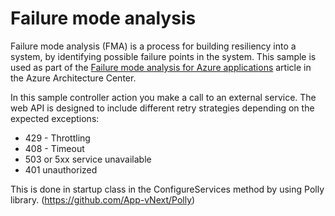 # Failure mode analysis

Failure mode analysis (FMA) is a process for building resiliency into a system, by identifying possible failure points in the system. This sample is used as part of the [Failure mode analysis for Azure applications](https://learn.microsoft.com/azure/architecture/resiliency/failure-mode-analysis) article in the Azure Architecture Center.

In this sample controller action you make a call to an external service. The web API is designed to include different retry strategies depending on the expected exceptions: 

- 429 - Throttling 
- 408 - Timeout
- 503 or 5xx service unavailable
- 401 unauthorized
   
This is done in startup class in the ConfigureServices method by using Polly library. (https://github.com/App-vNext/Polly)
